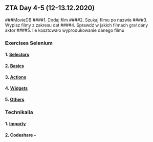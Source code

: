 ## ZTA Day 4-5 (12-13.12.2020)


###MovieDB
####1. Dodaj film
####2. Szukaj filmu po nazwie
####3. Wypisz filmy z zakresu dat
####4. Sprawdź w jakich filmach grał dany aktor
####5. Ile kosztowało wyprodukowanie danego filmu
### Exercises Selenium
#### 1. [Selectors](./exercises/Selectors.md)
#### 2. [Basics](./exercises/Basics.md)
#### 3. [Actions](./exercises/Actions.md)
#### 4. [Widgets](./exercises/Widgets.md)
#### 5. [Others](./exercises/Others.md)
### Technikalia
#### 1. [Importy](./exercises/Imports.md)
#### 2. Codeshare - 
